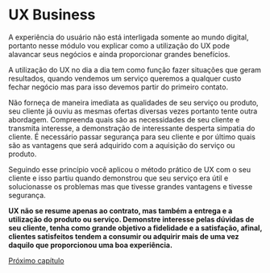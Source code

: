 # UX Business

A experiência do usuário não está interligada somente ao mundo digital, portanto nesse módulo vou explicar como a utilização do UX pode alavancar seus negócios e ainda proporcionar grandes benefícios.

A utilização do UX no dia a dia tem como função fazer situações que geram resultados, quando vendemos um serviço queremos a qualquer custo fechar negócio mas para isso devemos partir do primeiro contato.

Não forneça de maneira imediata as qualidades de seu serviço ou produto, seu cliente já ouviu as mesmas ofertas diversas vezes portanto tente outra abordagem. Compreenda quais são as necessidades de seu cliente e transmita interesse, a demonstração de interessante desperta simpatia do cliente. É necessário passar segurança para seu cliente e por último quais são as vantagens que será adquirido com a aquisição do serviço ou produto.

Seguindo esse princípio você aplicou o método prático de UX com o seu cliente e isso partiu quando demonstrou que seu serviço era útil e solucionasse os problemas mas que tivesse grandes vantagens e tivesse segurança.

**UX não se resume apenas ao contrato, mas também a entrega e a utilização do produto ou serviço. Demonstre interesse pelas dúvidas de seu cliente, tenha como grande objetivo a fidelidade e a satisfação, afinal, clientes satisfeitos tendem a consumir ou adquirir mais de uma vez daquilo que proporcionou uma boa experiência.**

[Próximo capítulo](../06%20Arquitetura%20da%20Informação/Arquitetura%20da%20Informação.md)